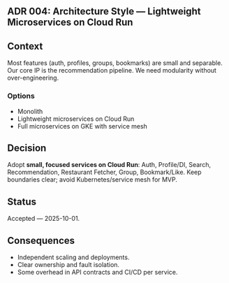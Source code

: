 ## ADR 004: Architecture Style — Lightweight Microservices on Cloud Run

## Context
Most features (auth, profiles, groups, bookmarks) are small and separable. Our core IP is the recommendation pipeline. We need modularity without over-engineering.

### Options
- Monolith
- Lightweight microservices on Cloud Run
- Full microservices on GKE with service mesh

## Decision
Adopt **small, focused services on Cloud Run**: Auth, Profile/DI, Search, Recommendation, Restaurant Fetcher, Group, Bookmark/Like. Keep boundaries clear; avoid Kubernetes/service mesh for MVP.

## Status
Accepted — 2025-10-01.

## Consequences
- Independent scaling and deployments.
- Clear ownership and fault isolation.
- Some overhead in API contracts and CI/CD per service.
